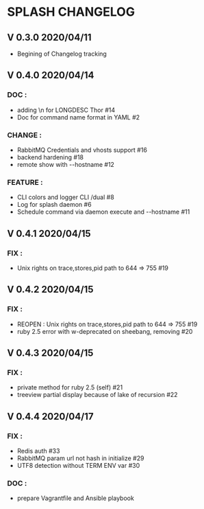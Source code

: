 # SPLASH CHANGELOG


## V 0.3.0 2020/04/11

* Begining of Changelog tracking

## V 0.4.0 2020/04/14

### DOC :

* adding \n for LONGDESC Thor #14
* Doc for command name format in YAML #2

### CHANGE :

* RabbitMQ Credentials and vhosts support #16
* backend hardening #18
* remote show with --hostname #12


### FEATURE :

* CLI colors and logger CLI /dual #8
* Log for splash daemon #6
* Schedule command via daemon execute and --hostname #11

## V 0.4.1 2020/04/15

### FIX :

* Unix rights on trace,stores,pid path to 644 => 755 #19

## V 0.4.2 2020/04/15

### FIX :

* REOPEN : Unix rights on trace,stores,pid path to 644 => 755 #19
* ruby 2.5 error with w-deprecated on sheebang, removing #20

## V 0.4.3 2020/04/15

### FIX :

* private method for ruby 2.5 (self) #21
* treeview partial display because of lake of recursion #22

## V 0.4.4 2020/04/17

### FIX :

* Redis auth #33
* RabbitMQ param url not hash in initialize #29
* UTF8 detection without TERM ENV var #30

### DOC :

* prepare Vagrantfile and Ansible playbook 
